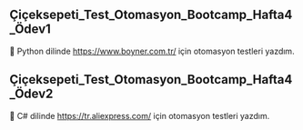 ## Çiçeksepeti_Test_Otomasyon_Bootcamp_Hafta4_Ödev1
:round_pushpin: Python dilinde https://www.boyner.com.tr/ için otomasyon testleri yazdım.

## Çiçeksepeti_Test_Otomasyon_Bootcamp_Hafta4_Ödev2
:round_pushpin: C# dilinde https://tr.aliexpress.com/ için otomasyon testleri yazdım.
